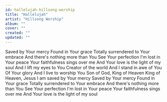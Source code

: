 ```yaml
---
id: hallelujah-hillsong-worship
title: "Hallelujah"
artist: "Hillsong Worship"
album: ""
cover: ""
created: ""
updated: ""
---
```


Saved by Your mercy
Found in Your grace
Totally surrendered to Your embrace
And there's nothing more than You
See Your perfection
I'm lost in Your peace
Your faithfulness sings over me
And Your love is the light of my soul
And I lift my eyes to You
Creator of the world
And I stand in awe of You
Of Your glory
And I live to worship You
Son of God, King of Heaven
King of Heaven, Jesus
I am saved by Your mercy
Saved by Your mercy
Found in Your grace
Totally surrendered to Your embrace
And there's nothing more than You
See Your perfection
I'm lost in Your peace
Your faithfulness sings over me
And Your love is the light of my soul